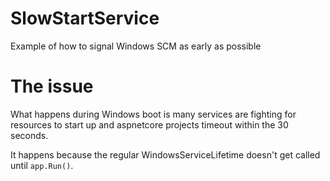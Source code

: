 # SlowStartService
Example of how to signal Windows SCM as early as possible

# The issue
What happens during Windows boot is many services are fighting for resources to start up and aspnetcore projects timeout within the 30 seconds.

It happens because the regular WindowsServiceLifetime doesn't get called until `app.Run()`. 
